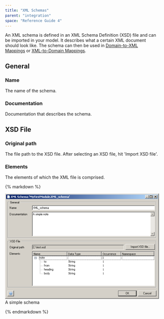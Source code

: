 ```yaml
---
title: "XML Schemas"
parent: "integration"
space: "Reference Guide 4"
---
```

An XML schema is defined in an XML Schema Definition (XSD) file and can be imported in your model. It describes what a certain XML document should look like. The schema can then be used in [Domain-to-XML Mappings](domain-to-xml-mappings) or [XML-to-Domain Mappings](xml-to-domain-mappings).

## General

### Name

The name of the schema.

### Documentation

Documentation that describes the schema.

## XSD File

### Original path

The file path to the XSD file. After selecting an XSD file, hit 'Import XSD file'.

### Elements

The elements of which the XML file is comprised.

<div class="alert alert-info">{% markdown %}

![](attachments/819203/918225.png)
A simple schema

{% endmarkdown %}</div>
